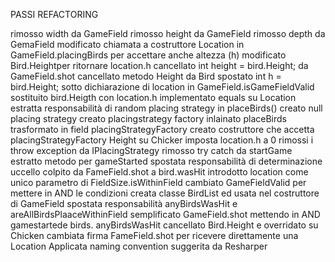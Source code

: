   PASSI REFACTORING

rimosso width da GameField
rimosso height da GameField
rimosso depth da GemaField
modificato chiamata a costruttore Location in GameField.placingBirds per accettare anche altezza (h)
modificato Bird.Heightper ritornare location.h
cancellato int height = bird.Height; da GameField.shot
cancellato metodo Height da Bird
spostato int h = bird.Height; sotto dichiarazione di location in GameField.isGameFieldValid
sostituito bird.Heigth con location.h
implementato equals su Location
estratta responsabilità di random placing strategy in placeBirds()
creato null placing strategy
creato placingstrategy factory
inlainato placeBirds
trasformato in field placingStrategyFactory
creato costruttore che accetta placingStrategyFactory
Height su Chicker imposta location.h a 0
rimossi i throw exception da IPlacingStrategy
rimosso try catch da startGame
estratto metodo per gameStarted 
spostata responsabilità di determinazione uccello colpito da FameField.shot a bird.wasHit
introdotto location come unico parametro di FieldSize.isWithinField
cambiato GameFieldValid per mettere in AND le condizioni
creata classe BirdList ed usata nel costruttore di GameField
spostata responsabilità anyBirdsWasHit e areAllBirdsPlaaceWithinField
semplificato GameField.shot mettendo in AND gamestartede birds. anyBirdsWasHit
cancellato Bird.Height e overridato su Chicken
cambiata firma FameField.shot per ricevere direttamente una Location
Applicata naming convention suggerita da Resharper
